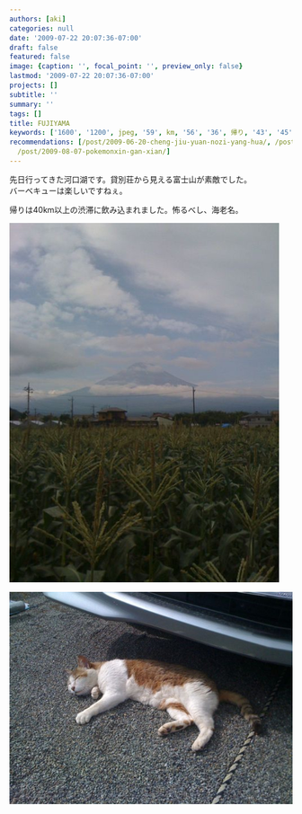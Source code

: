 ```yaml
---
authors: [aki]
categories: null
date: '2009-07-22 20:07:36-07:00'
draft: false
featured: false
image: {caption: '', focal_point: '', preview_only: false}
lastmod: '2009-07-22 20:07:36-07:00'
projects: []
subtitle: ''
summary: ''
tags: []
title: FUJIYAMA
keywords: ['1600', '1200', jpeg, '59', km, '56', '36', 帰り, '43', '45']
recommendations: [/post/2009-06-20-cheng-jiu-yuan-nozi-yang-hua/, /post/2010-09-04-tun-zu-xing-tutekimasita/,
  /post/2009-08-07-pokemonxin-gan-xian/]
---
```


先日行ってきた河口湖です。貸別荘から見える富士山が素敵でした。  
バーベキューは楽しいですねぇ。

帰りは40km以上の渋滞に飲み込まれました。怖るべし、海老名。

![](p_1600_1200_625e8f56-a29c-4881-b4f7-45bcdc6e3f1b.jpeg)
  
![](l_1600_1200_91d6131c-6d5e-4e43-8a36-4299c59a23e8.jpeg)